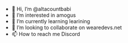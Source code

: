 - 👋 Hi, I’m @altacountbabi
- 👀 I’m interested in amogus
- 🌱 I’m currently learning learining
- 💞️ I’m looking to collaborate on wearedevs.net
- 📫 How to reach me Discord

<!---
altacountbabi/altacountbabi is a ✨ special ✨ repository because its `README.md` (this file) appears on your GitHub profile.
You can click the Preview link to take a look at your changes.
--->

